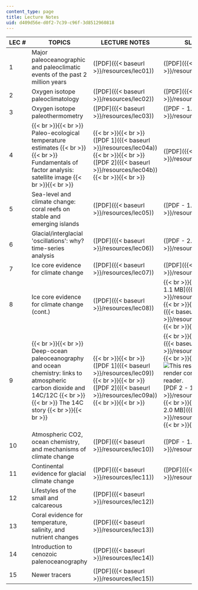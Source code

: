 ```yaml
---
content_type: page
title: Lecture Notes
uid: d409d56e-d0f2-7c39-c96f-3d8512960818
---
```


| LEC # | TOPICS | LECTURE NOTES | SLIDE SHOWS |
| --- | --- | --- | --- |
| 1 | Major paleoceanographic and paleoclimatic events of the past 2 million years | ([PDF]({{< baseurl >}}/resources/lec01)) | ([PDF]({{< baseurl >}}/resources/lec01_slide)) |
| 2 | Oxygen isotope paleoclimatology | ([PDF]({{< baseurl >}}/resources/lec02)) | ([PDF]({{< baseurl >}}/resources/lec02_slide)) |
| 3 | Oxygen isotope paleothermometry | ([PDF]({{< baseurl >}}/resources/lec03)) | ([PDF - 1.0 MB]({{< baseurl >}}/resources/lec03_slide)) |
| 4 |  {{< br >}}{{< br >}} Paleo-ecological temperature estimates {{< br >}}{{< br >}} Fundamentals of factor analysis: satellite image {{< br >}}{{< br >}}  |  {{< br >}}{{< br >}} ([PDF 1]({{< baseurl >}}/resources/lec04a)) {{< br >}}{{< br >}} ([PDF 2]({{< baseurl >}}/resources/lec04b)) {{< br >}}{{< br >}}  | ([PDF]({{< baseurl >}}/resources/lec04_slide)) |
| 5 | Sea-level and climate change: coral reefs on stable and emerging islands | ([PDF]({{< baseurl >}}/resources/lec05)) | ([PDF - 1.5 MB]({{< baseurl >}}/resources/lec05_slide)) |
| 6 | Glacial/interglacial 'oscillations': why? time-series analysis | ([PDF]({{< baseurl >}}/resources/lec06)) | ([PDF - 2.0 MB]({{< baseurl >}}/resources/lec06_slide)) |
| 7 | Ice core evidence for climate change | ([PDF]({{< baseurl >}}/resources/lec07)) | ([PDF]({{< baseurl >}}/resources/lec07_slide)) |
| 8 | Ice core evidence for climate change (cont.) | ([PDF]({{< baseurl >}}/resources/lec08)) |  {{< br >}}{{< br >}} ([PDF 1 - 1.1 MB]({{< baseurl >}}/resources/lec08a_slide)) {{< br >}}{{< br >}} ([PDF 2]({{< baseurl >}}/resources/lec08b_slide)) {{< br >}}{{< br >}}  |
| 9 |  {{< br >}}{{< br >}} Deep-ocean paleoceanography and ocean chemistry: links to atmospheric carbon dioxide and 14C/12C {{< br >}}{{< br >}} The 14C story {{< br >}}{{< br >}}  |  {{< br >}}{{< br >}} ([PDF 1]({{< baseurl >}}/resources/lec09)) {{< br >}}{{< br >}} ([PDF 2]({{< baseurl >}}/resources/lec09a)) {{< br >}}{{< br >}}  |  {{< br >}}{{< br >}} ([PDF 1]({{< baseurl >}}/resources/lec09_1_slide)) {{< br >}}{{< br >}} (![This resource may not render correctly in a screen reader.](/images/inacessible.gif)[PDF 2 - 1.5 MB]({{< baseurl >}}/resources/lec09_2_slide)) {{< br >}}{{< br >}} ([PDF 3 - 2.0 MB]({{< baseurl >}}/resources/lec09a_slide)) {{< br >}}{{< br >}}  |
| 10 | Atmospheric CO2, ocean chemistry, and mechanisms of climate change | ([PDF]({{< baseurl >}}/resources/lec10)) | ([PDF - 1.2 MB]({{< baseurl >}}/resources/lec10_slide)) |
| 11 | Continental evidence for glacial climate change | ([PDF]({{< baseurl >}}/resources/lec11)) | ([PDF]({{< baseurl >}}/resources/lec11_slide)) |
| 12 | Lifestyles of the small and calcareous | ([PDF]({{< baseurl >}}/resources/lec12)) | &nbsp; |
| 13 | Coral evidence for temperature, salinity, and nutrient changes | ([PDF]({{< baseurl >}}/resources/lec13)) | &nbsp; |
| 14 | Introduction to cenozoic palenoceanography | ([PDF]({{< baseurl >}}/resources/lec14)) | &nbsp; |
| 15 | Newer tracers | ([PDF]({{< baseurl >}}/resources/lec15)) |